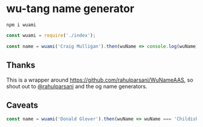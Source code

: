 # wu-tang name generator
```
npm i wuami
```

```javascript
const wuami = require('./index');

const name = wuami('Craig Mulligan').then(wuName => console.log(wuName)); // Shriekin’ Pupil
```

## Thanks

This is a wrapper around https://github.com/rahulparsani/WuNameAAS, so shout out to [@rahulparsani](https://github.com/rahulparsani) and the og name generators.

## Caveats

```javascript
const name = wuami('Donald Glover').then(wuName => wuName === 'Childish Gambino'); // false
```

